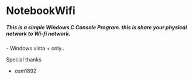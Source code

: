 # NotebookWifi
<H5>This is a simple Windows C Console Program. this is share your physical network to Wi-fi network.</H5>
- Windows vista + only..


Special thanks

 -   osm1892
